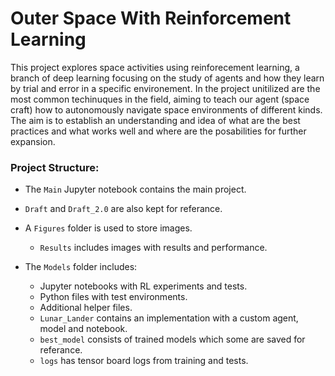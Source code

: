 # Outer Space With Reinforcement Learning

This project explores space activities using reinforecement learning, a branch of deep learning focusing on the study of agents and how they learn by trial and error in a specific environement. In the project unitilized are the most common techinuques in the field, aiming to teach our agent (space craft) how to autonomously navigate space environments of different kinds.
The aim is to establish an understanding and idea of what are the best practices and what works well and where are the posabilities for further expansion.

### Project Structure:

- The `Main` Jupyter notebook contains the main project.

- `Draft` and `Draft_2.0` are also kept for referance.

- A `Figures` folder is used to store images.
    - `Results` includes images with results and performance.

- The `Models` folder includes:
    - Jupyter notebooks with RL experiments and tests.
    - Python files with test environments.
    - Additional helper files.
    - `Lunar_Lander` contains an implementation with a custom agent, model and notebook.
    - `best_model` consists of trained models which some are saved for referance.
    - `logs` has tensor board logs from training and tests.